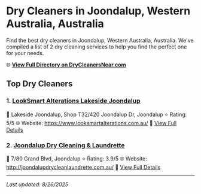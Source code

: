 # Dry Cleaners in Joondalup, Western Australia, Australia

Find the best dry cleaners in Joondalup, Western Australia, Australia. We've compiled a list of 2 dry cleaning services to help you find the perfect one for your needs.

🌐 **[View Full Directory on DryCleanersNear.com](https://drycleanersnear.com/city/Australia/Western%20Australia/Joondalup)**

## Top Dry Cleaners

### 1. [LookSmart Alterations Lakeside Joondalup](https://drycleanersnear.com/dryCleaner/68ad16ad1d9ee695c92532cc/looksmart-alterations-lakeside-joondalup)
📍 Lakeside Joondalup, Shop T32/420 Joondalup Dr, Joondalup
⭐ Rating: 5/5
🌐 Website: https://www.looksmartalterations.com.au/
🔗 [View Full Details](https://drycleanersnear.com/dryCleaner/68ad16ad1d9ee695c92532cc/looksmart-alterations-lakeside-joondalup)

### 2. [Joondalup Dry Cleaning & Laundrette](https://drycleanersnear.com/dryCleaner/68ad16411d9ee695c9252ea8/joondalup-dry-cleaning-laundrette)
📍 7/80 Grand Blvd, Joondalup
⭐ Rating: 3.9/5
🌐 Website: http://joondalupdrycleanlaundrette.com.au/
🔗 [View Full Details](https://drycleanersnear.com/dryCleaner/68ad16411d9ee695c9252ea8/joondalup-dry-cleaning-laundrette)


---

*Last updated: 8/26/2025*
